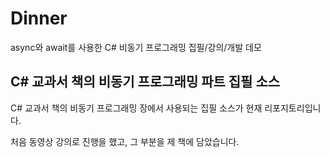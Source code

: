 # Dinner

async와 await를 사용한 C# 비동기 프로그래밍 집필/강의/개발 데모

## C# 교과서 책의 비동기 프로그래밍 파트 집필 소스 

C# 교과서 책의 비동기 프로그래밍 장에서 사용되는 집필 소스가 현재 리포지토리입니다.

처음 동영상 강의로 진행을 했고, 그 부분을 제 책에 담았습니다.



